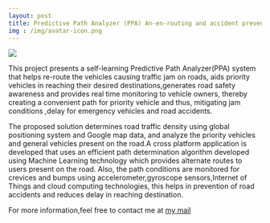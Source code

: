 ```yaml
---
layout: post
title: Predictive Path Analyzer (PPA) An-en-routing and accident prevention self-learning system
img : /img/avatar-icon.png
---
```

![](https://img.shields.io/badge/Documentation-In%20Process-brightgreen.svg)

This project presents a self-learning Predictive Path Analyzer(PPA) system that helps re-route the vehicles causing
traffic jam on roads, aids priority vehicles in reaching their desired destinations,generates road safety awareness and provides
real time monitoring to vehicle owners, thereby creating a convenient path for priority vehicle and thus, mitigating jam
conditions ,delay for emergency vehicles and road accidents.

The proposed solution determines road traffic density using global positioning system and Google map data, and analyze
the priority vehicles and general vehicles present on the road.A cross platform application is developed that uses an efficient
path determination algorithm developed using Machine Learning technology which provides alternate routes to users present
on the road. Also, the path conditions are monitored for crevices and bumps using accelerometer,gyroscope sensors,Internet of
Things and cloud computing technologies, this helps in prevention of road accidents and reduces delay in reaching destination.

For more information,feel free to contact me at [my mail](animeshsri.nith@gmail.com)
